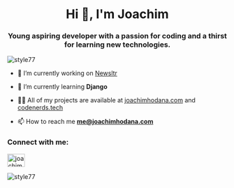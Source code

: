 <h1 align="center">Hi 👋, I'm Joachim</h1>
<h3 align="center">Young aspiring developer with a passion for coding and a thirst for learning new technologies.</h3>

<p align="left"> <img src="https://komarev.com/ghpvc/?username=style77&label=Profile%20views&color=0e75b6&style=flat" alt="style77" /> </p>

- 🔭 I’m currently working on [Newsltr](https://github.com/Style77/newsltr)

- 🌱 I’m currently learning **Django**

- 👨‍💻 All of my projects are available at [joachimhodana.com](joachimhodana.com) and [codenerds.tech](codenerds.tech)

- 📫 How to reach me **me@joachimhodana.com**

<h3 align="left">Connect with me:</h3>
<p align="left">
<a href="https://linkedin.com/in/joachim-hodana-33815b245" target="blank"><img align="center" src="https://raw.githubusercontent.com/rahuldkjain/github-profile-readme-generator/master/src/images/icons/Social/linked-in-alt.svg" alt="joachim-hodana-33815b245" height="30" width="40" /></a>
</p>

<p><img align="center" src="https://github-readme-stats.vercel.app/api/top-langs?username=style77&show_icons=true&locale=en&layout=compact" alt="style77" /></p>

